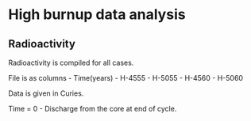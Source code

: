 # High burnup data analysis
## Radioactivity
Radioactivity is compiled for all cases.

File is as columns - Time(years) - H-4555 - H-5055 - H-4560 - H-5060

Data is given in Curies.

Time = 0 - Discharge from the core at end of cycle.
